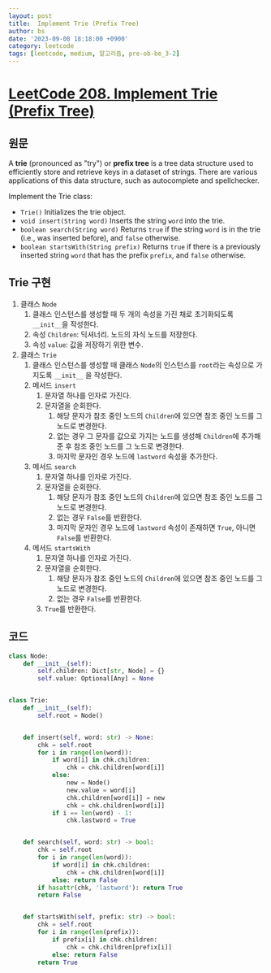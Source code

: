 ```yaml
---
layout: post
title:  Implement Trie (Prefix Tree)
author: bs
date: '2023-09-08 18:18:00 +0900'
category: leetcode
tags: [leetcode, medium, 알고리즘, pre-ob-be_3-2]
---
```


# [LeetCode 208. Implement Trie (Prefix Tree)](https://leetcode.com/problems/implement-trie-prefix-tree/)

## 원문
A **trie** (pronounced as "try") or **prefix tree** is a tree data structure used to efficiently store and retrieve keys in a dataset of strings. There are various applications of this data structure, such as autocomplete and spellchecker.

Implement the Trie class:

- `Trie()` Initializes the trie object.
- `void insert(String word)` Inserts the string `word` into the trie.
- `boolean search(String word)` Returns `true` if the string `word` is in the trie (i.e., was inserted before), and `false` otherwise.
- `boolean startsWith(String prefix)` Returns `true` if there is a previously inserted string `word` that has the prefix `prefix`, and `false` otherwise.

## Trie 구현
1. 클래스 `Node`
    1. 클래스 인스턴스를 생성할 때 두 개의 속성을 가진 채로 초기화되도록 `__init__`을 작성한다.
    2. 속성 `Children`: 딕셔너리. 노드의 자식 노드를 저장한다.
    3. 속성 `value`: 값을 저장하기 위한 변수.
2. 클래스 `Trie`
    1. 클래스 인스턴스를 생성할 때 클래스 `Node`의 인스턴스를 `root`라는 속성으로 가지도록 `__init__` 을 작성한다.
    2. 메서드 `insert`
        1. 문자열 하나를 인자로 가진다.
        2. 문자열을 순회한다.
            1. 해당 문자가 참조 중인 노드의 `Children`에 있으면 참조 중인 노드를 그 노드로 변경한다.
            2. 없는 경우 그 문자를 값으로 가지는 노드를 생성해 `Children`에 추가해준 후 참조 중인 노드를 그 노드로 변경한다.
            3. 마지막 문자인 경우 노드에 `lastword` 속성을 추가한다.
    3. 메서드 `search`
        1. 문자열 하나를 인자로 가진다.
        2. 문자열을 순회한다.
            1. 해당 문자가 참조 중인 노드의 `Children`에 있으면 참조 중인 노드를 그 노드로 변경한다.
            2. 없는 경우 `False`를 반환한다.
            3. 마지막 문자인 경우 노드에 `lastword` 속성이 존재하면 `True`, 아니면 `False`를 반환한다.
    4. 메서드 `startsWith`
        1. 문자열 하나를 인자로 가진다.
        2. 문자열을 순회한다.
            1. 해당 문자가 참조 중인 노드의 `Children`에 있으면 참조 중인 노드를 그 노드로 변경한다.
            2. 없는 경우 `False`를 반환한다.
        3. `True`를 반환한다.

## 코드
```python
class Node:
    def __init__(self):
        self.children: Dict[str, Node] = {}
        self.value: Optional[Any] = None


class Trie:
    def __init__(self):
        self.root = Node()


    def insert(self, word: str) -> None:
        chk = self.root
        for i in range(len(word)):
            if word[i] in chk.children:
                chk = chk.children[word[i]]
            else:
                new = Node()
                new.value = word[i]
                chk.children[word[i]] = new
                chk = chk.children[word[i]]
            if i == len(word) - 1:
                chk.lastword = True


    def search(self, word: str) -> bool:
        chk = self.root
        for i in range(len(word)):
            if word[i] in chk.children:
                chk = chk.children[word[i]]
            else: return False
        if hasattr(chk, 'lastword'): return True
        return False


    def startsWith(self, prefix: str) -> bool:
        chk = self.root
        for i in range(len(prefix)):
            if prefix[i] in chk.children:
                chk = chk.children[prefix[i]]
            else: return False
        return True
```
